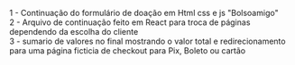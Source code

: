 1 - Continuação do formulário de doação em Html css e js "Bolsoamigo" <br>
2 - Arquivo de continuação feito em React para troca de páginas dependendo da escolha do cliente <br>
3 - sumario de valores no final mostrando o valor total e redirecionamento para uma página ficticia de checkout para Pix, Boleto ou cartão
